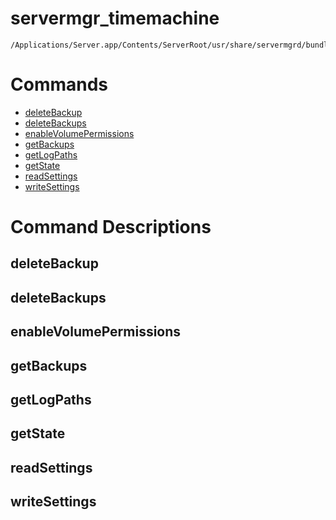 # servermgr_timemachine

```console
/Applications/Server.app/Contents/ServerRoot/usr/share/servermgrd/bundles/servermgr_timemachine.bundle/Contents/MacOS/servermgr_timemachine
```

# Commands

* [deleteBackup](https://github.com/erikberglund/servermgr_commands/blob/master/servermgr_timemachine.md#deletebackup)
* [deleteBackups](https://github.com/erikberglund/servermgr_commands/blob/master/servermgr_timemachine.md#deletebackups)
* [enableVolumePermissions](https://github.com/erikberglund/servermgr_commands/blob/master/servermgr_timemachine.md#enablevolumepermissions)
* [getBackups](https://github.com/erikberglund/servermgr_commands/blob/master/servermgr_timemachine.md#getbackups)
* [getLogPaths](https://github.com/erikberglund/servermgr_commands/blob/master/servermgr_timemachine.md#getlogpaths)
* [getState](https://github.com/erikberglund/servermgr_commands/blob/master/servermgr_timemachine.md#getstate)
* [readSettings](https://github.com/erikberglund/servermgr_commands/blob/master/servermgr_timemachine.md#readsettings)
* [writeSettings](https://github.com/erikberglund/servermgr_commands/blob/master/servermgr_timemachine.md#writesettings)

# Command Descriptions

## deleteBackup

## deleteBackups

## enableVolumePermissions

## getBackups

## getLogPaths

## getState

## readSettings

## writeSettings

